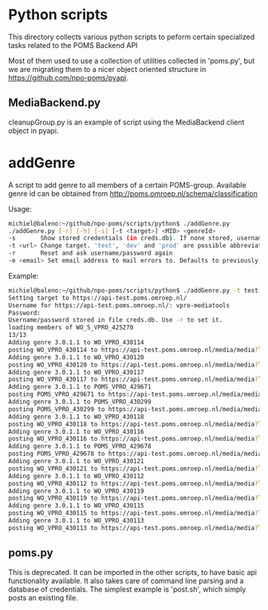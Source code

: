 Python scripts
============

This directory collects various python scripts to peform certain specialized tasks related to the POMS Backend API

Most of them used to use a collection of utilities collected in 'poms.py', but we are migrating them to a nicer object oriented structure in https://github.com/npo-poms/pyapi.



MediaBackend.py
---------------
cleanupGroup.py  is an example of script using the MediaBackend client object in pyapi.


addGenre
========

A script to add genre to all members of a certain POMS-group. Available genre id  can be obtained from 
http://poms.omroep.nl/schema/classification

Usage:
```bash
michiel@baleno:~/github/npo-poms/scripts/python$ ./addGenre.py 
./addGenre.py [-r] [-h] [-s] [-t <target>] <MID> <genreId>
-s       Show stored credentials (in creds.db). If none stored, username/password will be asked interactively.
-t <url> Change target. 'test', 'dev' and 'prod' are possible abbreviations for https://api[-test|-dev].poms.omroep.nl/media/. Defaults to previously used version (stored in creds.db)
-r       Reset and ask username/password again
-e <email> Set email address to mail errors to. Defaults to previously used value (stored in creds.db).
```
Example:
```bash
michiel@baleno:~/github/npo-poms/scripts/python$ ./addGenre.py -t test WO_S_VPRO_425270  3.0.1.1
Setting target to https://api-test.poms.omroep.nl/
Username for https://api-test.poms.omroep.nl/: vpro-mediatools
Password: 
Username/password stored in file creds.db. Use -r to set it.
loading members of WO_S_VPRO_425270
13/13
Adding genre 3.0.1.1 to WO_VPRO_430114
posting WO_VPRO_430114 to https://api-test.poms.omroep.nl/media/media?lookupcrid=False
Adding genre 3.0.1.1 to WO_VPRO_430120
posting WO_VPRO_430120 to https://api-test.poms.omroep.nl/media/media?lookupcrid=False
Adding genre 3.0.1.1 to WO_VPRO_430117
posting WO_VPRO_430117 to https://api-test.poms.omroep.nl/media/media?lookupcrid=False
Adding genre 3.0.1.1 to POMS_VPRO_429671
posting POMS_VPRO_429671 to https://api-test.poms.omroep.nl/media/media?lookupcrid=False
Adding genre 3.0.1.1 to POMS_VPRO_430299
posting POMS_VPRO_430299 to https://api-test.poms.omroep.nl/media/media?lookupcrid=False
Adding genre 3.0.1.1 to WO_VPRO_430118
posting WO_VPRO_430118 to https://api-test.poms.omroep.nl/media/media?lookupcrid=False
Adding genre 3.0.1.1 to WO_VPRO_430116
posting WO_VPRO_430116 to https://api-test.poms.omroep.nl/media/media?lookupcrid=False
Adding genre 3.0.1.1 to POMS_VPRO_429678
posting POMS_VPRO_429678 to https://api-test.poms.omroep.nl/media/media?lookupcrid=False
Adding genre 3.0.1.1 to WO_VPRO_430121
posting WO_VPRO_430121 to https://api-test.poms.omroep.nl/media/media?lookupcrid=False
Adding genre 3.0.1.1 to WO_VPRO_430112
posting WO_VPRO_430112 to https://api-test.poms.omroep.nl/media/media?lookupcrid=False
Adding genre 3.0.1.1 to WO_VPRO_430119
posting WO_VPRO_430119 to https://api-test.poms.omroep.nl/media/media?lookupcrid=False
Adding genre 3.0.1.1 to WO_VPRO_430115
posting WO_VPRO_430115 to https://api-test.poms.omroep.nl/media/media?lookupcrid=False
Adding genre 3.0.1.1 to WO_VPRO_430113
posting WO_VPRO_430113 to https://api-test.poms.omroep.nl/media/media?lookupcrid=False
```
poms.py
-------
This is deprecated. It can be imported in the other scripts, to have basic api functionality available. It also takes care of command line parsing and a database of credentials. The simplest example is 'post.sh', which simply posts an existing file.

